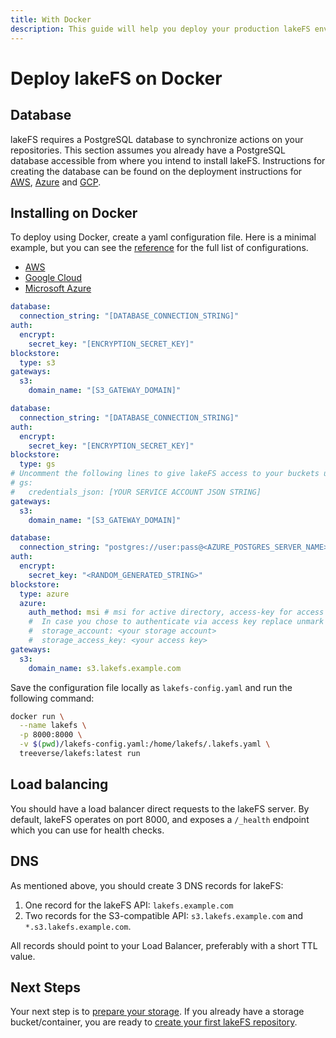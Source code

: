 ```yaml
---
title: With Docker
description: This guide will help you deploy your production lakeFS environment with Docker.
---
```

# Deploy lakeFS on Docker

## Database

lakeFS requires a PostgreSQL database to synchronize actions on your repositories.
This section assumes you already have a PostgreSQL database accessible from where you intend to install lakeFS.
Instructions for creating the database can be found on the deployment instructions for [AWS](./aws.md#creating-the-database-on-aws-rds), [Azure](./azure.md#creating-the-database-on-azure-database) and [GCP](./gcp.md#creating-the-database-on-gcp-sql).

## Installing on Docker

To deploy using Docker, create a yaml configuration file.
Here is a minimal example, but you can see the [reference](../reference/configuration.md#example-aws-deployment) for the full list of configurations.
<div class="tabs">
<ul>
  <li><a href="#docker-tabs-1">AWS</a></li>
  <li><a href="#docker-tabs-2">Google Cloud</a></li>
  <li><a href="#docker-tabs-3">Microsoft Azure</a></li>
</ul>
<div markdown="1" id="docker-tabs-1">      

```yaml
database:
  connection_string: "[DATABASE_CONNECTION_STRING]"
auth:
  encrypt:
    secret_key: "[ENCRYPTION_SECRET_KEY]"
blockstore:
  type: s3
gateways:
  s3:
    domain_name: "[S3_GATEWAY_DOMAIN]"
```

</div>
<div markdown="1" id="docker-tabs-2">

```yaml
database:
  connection_string: "[DATABASE_CONNECTION_STRING]"
auth:
  encrypt:
    secret_key: "[ENCRYPTION_SECRET_KEY]"
blockstore:
  type: gs
# Uncomment the following lines to give lakeFS access to your buckets using a service account:
# gs:
#   credentials_json: [YOUR SERVICE ACCOUNT JSON STRING]
gateways:
  s3:
    domain_name: "[S3_GATEWAY_DOMAIN]"
```

</div>
<div markdown="1" id="docker-tabs-3">

```yaml
database:
  connection_string: "postgres://user:pass@<AZURE_POSTGRES_SERVER_NAME>..."
auth:
  encrypt:
    secret_key: "<RANDOM_GENERATED_STRING>"
blockstore:
  type: azure
  azure:
    auth_method: msi # msi for active directory, access-key for access key 
    #  In case you chose to authenticate via access key replace unmark the following rows and insert the values from the previous step 
    #  storage_account: <your storage account>
    #  storage_access_key: <your access key>
gateways:
  s3:
    domain_name: s3.lakefs.example.com
```

</div>
</div>

Save the configuration file locally as `lakefs-config.yaml` and run the following command:

```sh
docker run \
  --name lakefs \
  -p 8000:8000 \
  -v $(pwd)/lakefs-config.yaml:/home/lakefs/.lakefs.yaml \
  treeverse/lakefs:latest run
```

## Load balancing

You should have a load balancer direct requests to the lakeFS server.
By default, lakeFS operates on port 8000, and exposes a `/_health` endpoint which you can use for health checks.

## DNS

As mentioned above, you should create 3 DNS records for lakeFS:
1. One record for the lakeFS API: `lakefs.example.com`
1. Two records for the S3-compatible API: `s3.lakefs.example.com` and `*.s3.lakefs.example.com`.

All records should point to your Load Balancer, preferably with a short TTL value.

## Next Steps

Your next step is to [prepare your storage](../setup/storage/index.md). If you already have a storage bucket/container, you are ready to [create your first lakeFS repository](../setup/create-repo.md).
